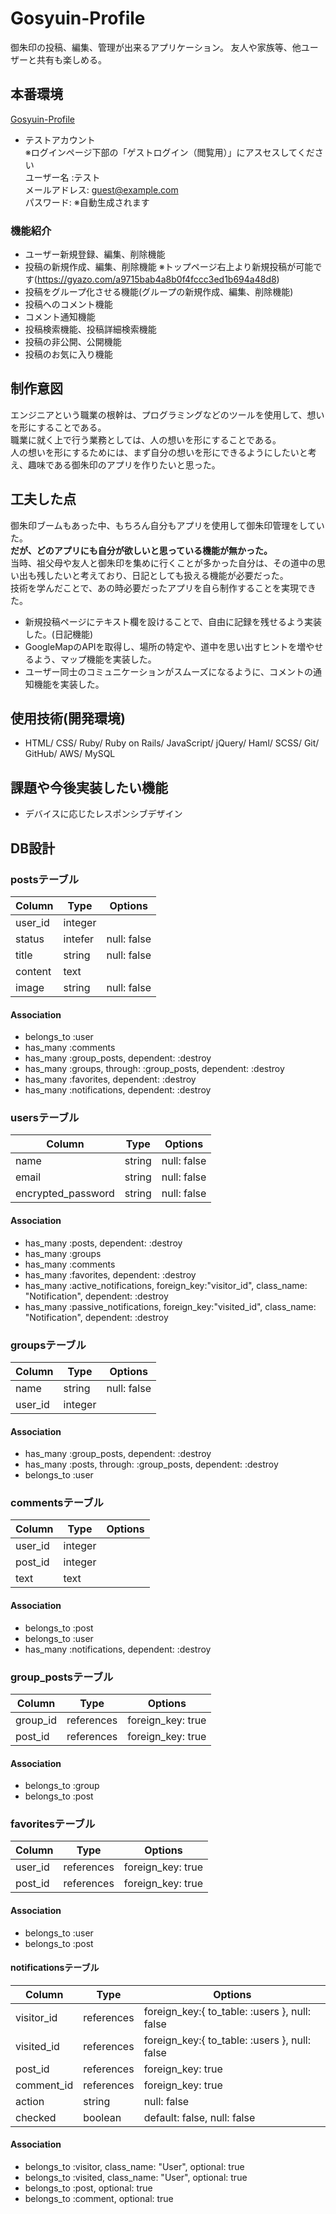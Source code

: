 # Gosyuin-Profile
御朱印の投稿、編集、管理が出来るアプリケーション。
友人や家族等、他ユーザーと共有も楽しめる。


## 本番環境
[Gosyuin-Profile](https://gosyuin-profile.herokuapp.com)
- テストアカウント  
※ログインページ下部の「ゲストログイン（閲覧用）」にアスセスしてください  
ユーザー名 :テスト  
メールアドレス: guest@example.com  
パスワード: ※自動生成されます
### 機能紹介
- ユーザー新規登録、編集、削除機能
- 投稿の新規作成、編集、削除機能 
※トップページ右上より新規投稿が可能です(https://gyazo.com/a9715bab4a8b0f4fccc3ed1b694a48d8)
- 投稿をグループ化させる機能(グループの新規作成、編集、削除機能)
- 投稿へのコメント機能
- コメント通知機能
- 投稿検索機能、投稿詳細検索機能
- 投稿の非公開、公開機能
- 投稿のお気に入り機能

## 制作意図
エンジニアという職業の根幹は、プログラミングなどのツールを使用して、想いを形にすることである。  
職業に就く上で行う業務としては、人の想いを形にすることである。  
人の想いを形にするためには、まず自分の想いを形にできるようにしたいと考え、趣味である御朱印のアプリを作りたいと思った。


## 工夫した点
御朱印ブームもあった中、もちろん自分もアプリを使用して御朱印管理をしていた。  
**だが、どのアプリにも自分が欲しいと思っている機能が無かった。**  
当時、祖父母や友人と御朱印を集めに行くことが多かった自分は、その道中の思い出も残したいと考えており、日記としても扱える機能が必要だった。  
技術を学んだことで、あの時必要だったアプリを自ら制作することを実現できた。
- 新規投稿ページにテキスト欄を設けることで、自由に記録を残せるよう実装した。(日記機能)
- GoogleMapのAPIを取得し、場所の特定や、道中を思い出すヒントを増やせるよう、マップ機能を実装した。
- ユーザー同士のコミュニケーションがスムーズになるように、コメントの通知機能を実装した。



## 使用技術(開発環境)
- HTML/ CSS/ Ruby/ Ruby on Rails/ JavaScript/ jQuery/ Haml/ SCSS/ Git/ GitHub/ AWS/ MySQL


## 課題や今後実装したい機能
- デバイスに応じたレスポンシブデザイン


## DB設計

### postsテーブル
|Column|Type|Options|
|------|----|-------|
|user_id|integer||
|status|intefer|null: false|
|title|string|null: false|
|content|text||
|image|string|null: false|

#### Association
- belongs_to :user
- has_many :comments
- has_many :group_posts, dependent: :destroy
- has_many :groups, through: :group_posts, dependent: :destroy
- has_many :favorites, dependent: :destroy
- has_many :notifications, dependent: :destroy


### usersテーブル
|Column|Type|Options|
|------|----|-------|
|name|string|null: false|
|email|string|null: false|
|encrypted_password|string|null: false|

#### Association
- has_many :posts, dependent: :destroy
- has_many :groups
- has_many :comments
- has_many :favorites, dependent: :destroy
- has_many :active_notifications, foreign_key:"visitor_id", class_name: "Notification", dependent: :destroy
- has_many :passive_notifications, foreign_key:"visited_id", class_name: "Notification", dependent: :destroy


### groupsテーブル
|Column|Type|Options|
|------|----|-------|
|name|string|null: false|
|user_id|integer||

#### Association
- has_many :group_posts, dependent: :destroy
- has_many :posts, through: :group_posts, dependent: :destroy
- belongs_to :user


### commentsテーブル
|Column|Type|Options|
|------|----|-------|
|user_id|integer||
|post_id|integer||
|text|text||

#### Association
- belongs_to :post
- belongs_to :user
- has_many :notifications, dependent: :destroy


### group_postsテーブル
|Column|Type|Options|
|------|----|-------|
|group_id|references|foreign_key: true|
|post_id|references|foreign_key: true|

#### Association
- belongs_to :group
- belongs_to :post


### favoritesテーブル
|Column|Type|Options|
|------|----|-------|
|user_id|references|foreign_key: true|
|post_id|references|foreign_key: true|

#### Association
- belongs_to :user
- belongs_to :post


#### notificationsテーブル
|Column|Type|Options|
|------|----|-------|
|visitor_id|references|foreign_key:{ to_table: :users }, null: false|
|visited_id|references|foreign_key:{ to_table: :users }, null: false|
|post_id|references|foreign_key: true|
|comment_id|references|foreign_key: true|
|action|string|null: false|
|checked|boolean|default: false, null: false|

#### Association
- belongs_to :visitor, class_name: "User", optional: true
- belongs_to :visited, class_name: "User", optional: true
- belongs_to :post, optional: true
- belongs_to :comment, optional: true